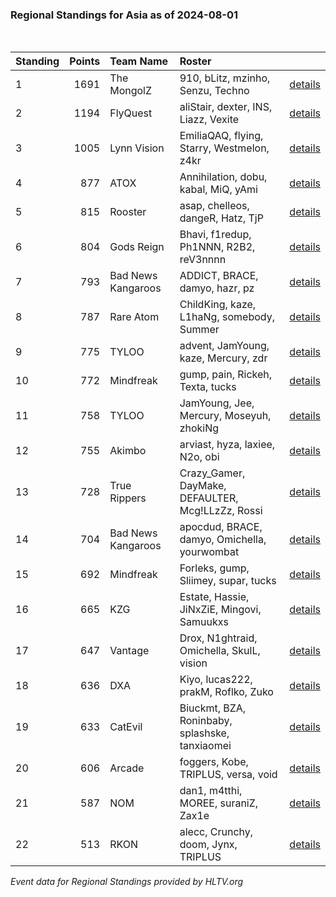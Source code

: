 ### Regional Standings for Asia as of 2024-08-01<br />
<br />

| Standing | Points | Team Name          | Roster                                            |                                                                                          |
| :- | -: | :- | :- | :- |
| 1        |   1691 | The MongolZ        | 910, bLitz, mzinho, Senzu, Techno                 | [details](details/0007--the_mongolz--910-blitz-mzinho-senzu-techno.md)                   |
| 2        |   1194 | FlyQuest           | aliStair, dexter, INS, Liazz, Vexite              | [details](details/0032--flyquest--alistair-dexter-ins-liazz-vexite.md)                   |
| 3        |   1005 | Lynn Vision        | EmiliaQAQ, flying, Starry, Westmelon, z4kr        | [details](details/0057--lynn_vision--emiliaqaq-flying-starry-westmelon-z4kr.md)          |
| 4        |    877 | ATOX               | Annihilation, dobu, kabal, MiQ, yAmi              | [details](details/0093--atox--annihilation-dobu-kabal-miq-yami.md)                       |
| 5        |    815 | Rooster            | asap, chelleos, dangeR, Hatz, TjP                 | [details](details/0117--rooster--asap-chelleos-danger-hatz-tjp.md)                       |
| 6        |    804 | Gods Reign         | Bhavi, f1redup, Ph1NNN, R2B2, reV3nnnn            | [details](details/0122--gods_reign--bhavi-f1redup-ph1nnn-r2b2-rev3nnnn.md)               |
| 7        |    793 | Bad News Kangaroos | ADDICT, BRACE, damyo, hazr, pz                    | [details](details/0123--bad_news_kangaroos--addict-brace-damyo-hazr-pz.md)               |
| 8        |    787 | Rare Atom          | ChildKing, kaze, L1haNg, somebody, Summer         | [details](details/0125--rare_atom--childking-kaze-l1hang-somebody-summer.md)             |
| 9        |    775 | TYLOO              | advent, JamYoung, kaze, Mercury, zdr              | [details](details/0131--tyloo--advent-jamyoung-kaze-mercury-zdr.md)                      |
| 10       |    772 | Mindfreak          | gump, pain, Rickeh, Texta, tucks                  | [details](details/0133--mindfreak--gump-pain-rickeh-texta-tucks.md)                      |
| 11       |    758 | TYLOO              | JamYoung, Jee, Mercury, Moseyuh, zhokiNg          | [details](details/0137--tyloo--jamyoung-jee-mercury-moseyuh-zhoking.md)                  |
| 12       |    755 | Akimbo             | arviast, hyza, laxiee, N2o, obi                   | [details](details/0140--akimbo--arviast-hyza-laxiee-n2o-obi.md)                          |
| 13       |    728 | True Rippers       | Crazy_Gamer, DayMake, DEFAULTER, Mcg!LLzZz, Rossi | [details](details/0147--true_rippers--crazy_gamer-daymake-defaulter-mcg_llzzz-rossi.md)  |
| 14       |    704 | Bad News Kangaroos | apocdud, BRACE, damyo, Omichella, yourwombat      | [details](details/0154--bad_news_kangaroos--apocdud-brace-damyo-omichella-yourwombat.md) |
| 15       |    692 | Mindfreak          | Forleks, gump, Sliimey, supar, tucks              | [details](details/0159--mindfreak--forleks-gump-sliimey-supar-tucks.md)                  |
| 16       |    665 | KZG                | Estate, Hassie, JiNxZiE, Mingovi, Samuukxs        | [details](details/0175--kzg--estate-hassie-jinxzie-mingovi-samuukxs.md)                  |
| 17       |    647 | Vantage            | Drox, N1ghtraid, Omichella, SkulL, vision         | [details](details/0179--vantage--drox-n1ghtraid-omichella-skull-vision_.md)              |
| 18       |    636 | DXA                | Kiyo, lucas222, prakM, Roflko, Zuko               | [details](details/0181--dxa--kiyo-lucas222-prakm-roflko-zuko.md)                         |
| 19       |    633 | CatEvil            | Biuckmt, BZA, Roninbaby, splashske, tanxiaomei    | [details](details/0182--catevil--biuckmt-bza-roninbaby-splashske-tanxiaomei.md)          |
| 20       |    606 | Arcade             | foggers, Kobe, TRIPLUS, versa, void               | [details](details/0187--arcade--foggers-kobe-triplus-versa-void.md)                      |
| 21       |    587 | NOM                | dan1, m4tthi, MOREE, suraniZ, Zax1e               | [details](details/0190--nom--dan1-m4tthi-moree-suraniz-zax1e.md)                         |
| 22       |    513 | RKON               | alecc, Crunchy, doom, Jynx, TRIPLUS               | [details](details/0201--rkon--alecc-crunchy-doom-jynx-triplus.md)                        |


_Event data for Regional Standings provided by HLTV.org_<br />
